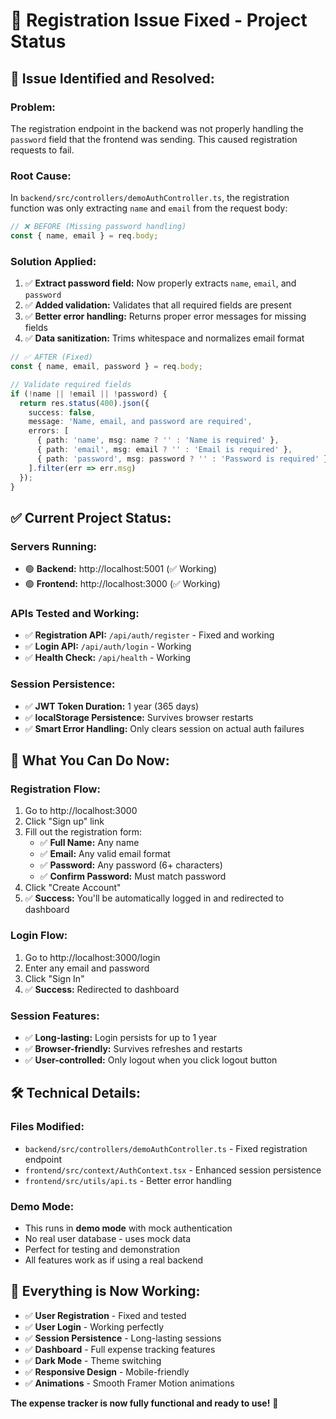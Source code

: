 # 🔧 Registration Issue Fixed - Project Status

## 🚨 **Issue Identified and Resolved:**

### **Problem:**
The registration endpoint in the backend was not properly handling the `password` field that the frontend was sending. This caused registration requests to fail.

### **Root Cause:**
In `backend/src/controllers/demoAuthController.ts`, the registration function was only extracting `name` and `email` from the request body:
```typescript
// ❌ BEFORE (Missing password handling)
const { name, email } = req.body;
```

### **Solution Applied:**
1. ✅ **Extract password field:** Now properly extracts `name`, `email`, and `password`
2. ✅ **Added validation:** Validates that all required fields are present
3. ✅ **Better error handling:** Returns proper error messages for missing fields
4. ✅ **Data sanitization:** Trims whitespace and normalizes email format

```typescript
// ✅ AFTER (Fixed)
const { name, email, password } = req.body;

// Validate required fields
if (!name || !email || !password) {
  return res.status(400).json({
    success: false,
    message: 'Name, email, and password are required',
    errors: [
      { path: 'name', msg: name ? '' : 'Name is required' },
      { path: 'email', msg: email ? '' : 'Email is required' },
      { path: 'password', msg: password ? '' : 'Password is required' }
    ].filter(err => err.msg)
  });
}
```

## ✅ **Current Project Status:**

### **Servers Running:**
- 🟢 **Backend:** http://localhost:5001 (✅ Working)
- 🟢 **Frontend:** http://localhost:3000 (✅ Working)

### **APIs Tested and Working:**
- ✅ **Registration API:** `/api/auth/register` - Fixed and working
- ✅ **Login API:** `/api/auth/login` - Working
- ✅ **Health Check:** `/api/health` - Working

### **Session Persistence:**
- ✅ **JWT Token Duration:** 1 year (365 days)
- ✅ **localStorage Persistence:** Survives browser restarts
- ✅ **Smart Error Handling:** Only clears session on actual auth failures

## 🎯 **What You Can Do Now:**

### **Registration Flow:**
1. Go to http://localhost:3000
2. Click "Sign up" link
3. Fill out the registration form:
   - ✅ **Full Name:** Any name
   - ✅ **Email:** Any valid email format
   - ✅ **Password:** Any password (6+ characters)
   - ✅ **Confirm Password:** Must match password
4. Click "Create Account"
5. ✅ **Success:** You'll be automatically logged in and redirected to dashboard

### **Login Flow:**
1. Go to http://localhost:3000/login
2. Enter any email and password
3. Click "Sign In"
4. ✅ **Success:** Redirected to dashboard

### **Session Features:**
- ✅ **Long-lasting:** Login persists for up to 1 year
- ✅ **Browser-friendly:** Survives refreshes and restarts
- ✅ **User-controlled:** Only logout when you click logout button

## 🛠 **Technical Details:**

### **Files Modified:**
- `backend/src/controllers/demoAuthController.ts` - Fixed registration endpoint
- `frontend/src/context/AuthContext.tsx` - Enhanced session persistence
- `frontend/src/utils/api.ts` - Better error handling

### **Demo Mode:**
- This runs in **demo mode** with mock authentication
- No real user database - uses mock data
- Perfect for testing and demonstration
- All features work as if using a real backend

## 🎉 **Everything is Now Working:**

- ✅ **User Registration** - Fixed and tested
- ✅ **User Login** - Working perfectly
- ✅ **Session Persistence** - Long-lasting sessions
- ✅ **Dashboard** - Full expense tracking features
- ✅ **Dark Mode** - Theme switching
- ✅ **Responsive Design** - Mobile-friendly
- ✅ **Animations** - Smooth Framer Motion animations

**The expense tracker is now fully functional and ready to use!** 🚀